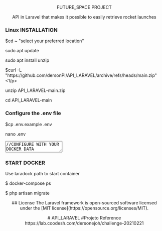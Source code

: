 <p align="center"><a>FUTURE_SPACE PROJECT</a></p>
<p align="center">API in Laravel that makes it possible to easily retrieve rocket launches </P>

<h3>Linux INSTALLATION</h3>
<p>$cd ~ "select your preferred location"</p>
<p>sudo apt update</p>
<p>sudo apt install unzip</p>
<p>$curl -L "https://github.com/dersonPI/API_LARAVEL/archive/refs/heads/main.zip" <1/p>
<p>unzip API_LARAVEL-main.zip</p>
<p>cd API_LARAVEL-main</p>
<h3>Configure the .env file</h3>
<p>$cp .env.example .env</p>
<p>nano .env</p>
<textarea>
//CONFIGURE WITH YOUR DOCKER DATA
APP_NAME=FUTURE_SPACE
APP_ENV=dev
APP_KEY=
APP_DEBUG=true
APP_URL=http://localhost:8000
LOG_CHANNEL=stack
DB_CONNECTION=mysql
DB_HOST=db
DB_PORT=3306
DB_DATABASE=docker
DB_USERNAME=docker
DB_PASSWORD=password
</textarea>

<h3>START DOCKER</h3>
<p>Use laradock path to start container</p>
<p>$ docker-compose ps </p>

<p>$ php artisan migrate </p>


<p align="center">
## License
The Laravel framework is open-sourced software licensed under the [MIT license](https://opensource.org/licenses/MIT).
</P>
<p align="center">
# API_LARAVEL
#Projeto Reference
https://lab.coodesh.com/dersonejoh/challenge-20210221
</P>